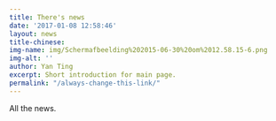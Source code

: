 ```yaml
---
title: There's news
date: '2017-01-08 12:58:46'
layout: news
title-chinese: 
img-name: img/Schermafbeelding%202015-06-30%20om%2012.58.15-6.png
img-alt: ''
author: Yan Ting
excerpt: Short introduction for main page.
permalink: "/always-change-this-link/"
---
```

All the news.